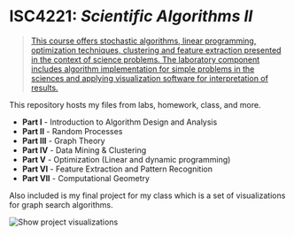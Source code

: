 # ISC4221: _Scientific Algorithms II_

>[This course offers stochastic algorithms, linear programming, optimization techniques, clustering and feature extraction presented in the context of science problems. The laboratory component includes algorithm implementation for simple problems in the sciences and applying visualization software for interpretation of results.](https://www.sc.fsu.edu/undergraduate/courses/657-isc-4221)

This repository hosts my files from labs, homework, class, and more.


- **Part I** - Introduction to Algorithm Design and Analysis
- **Part II** - Random Processes
- **Part III** - Graph Theory
- **Part IV** - Data Mining & Clustering
- **Part V** - Optimization (Linear and dynamic programming)
- **Part VI** - Feature Extraction and Pattern Recognition
- **Part VII** - Computational Geometry

Also included is my final project for my class which is a set of visualizations
for graph search algorithms.

![Show project visualizations](resources/project.gif)
